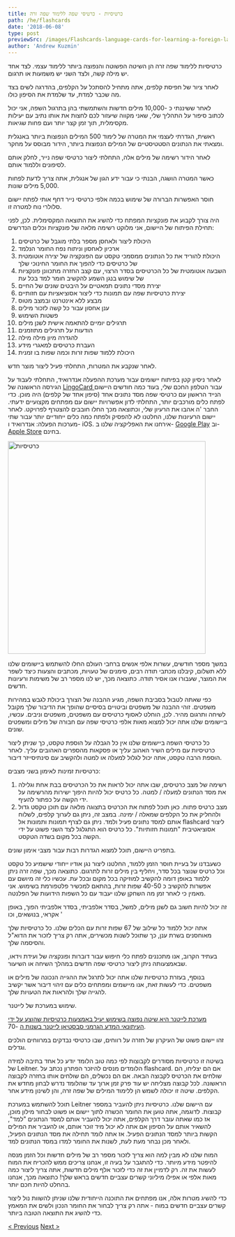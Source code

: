```yaml
---
title: כרטיסיות - כרטיסי שפה ללימוד שפה זרה
path: /he/flashcards
date: '2018-06-08'
type: post
previewSrc: /images/Flashcards-language-cards-for-learning-a-foreign-language.-The-best-method-of-memorizing-words.jpg
author: 'Andrew Kuzmin'
---
```


כרטיסיות ללימוד שפה זרה הן השיטה הפשוטה והנפוצה ביותר ללימוד עצמי. לצד אחד יש מילה קשה, ולצד השני יש משמעות או תרגום.

לאחר ציור של חפיסת קלפים, אתה מתחיל להסתכל על הקלפים, בהדרגה לשים בצד מה שכבר למדת, עד שלמדת את הסיפון כולו.

לאחר ששיננתי כ -10,000 מילים חדשות והשתמשתי בהן בתרגול השפה, אני יכול לכתוב סיפור על התהליך שלי, שאני מקווה שיעזור לכם לחצות את אותו נתיב עם יעילות מקסימלית, תוך זמן קצר יותר ועם פחות שגיאות.

ראשית, הגדרתי לעצמי את המטרה של לימוד 500 המילים הנפוצות ביותר באנגלית ומצאתי את הנתונים הסטטיסטיים של המילים הנפוצות ביותר, הידור מבוסס על מחקר.

לאחר הידור רשימה של מילים אלה, התחלתי ליצור כרטיסי שפה נייר, לחלק אותם לסיפונים וללמוד אותם.

כאשר המטרה הושגה, הבנתי כי עבור ידע הגון של אנגלית, אתה צריך לדעת לפחות 5,000 מילים שונות.

חוסר האפשרות הברורה של שימוש בכמה אלפי כרטיסי נייר דחף אותי לפתח יישום סלולרי נוח למטרה זו.

היה צורך לקבוע את פונקציות המפתח כדי להשיג את התוצאה המקסימלית. לכן, לפני תחילת הפיתוח של היישום, אני מלוקט רשימה מלאה של פונקציות וכלים הנדרשים:

1. היכולת ליצור ולאחסן מספר בלתי מוגבל של כרטיסים
2. ארכיון לאחסון וניתוח נפח החומר הנלמד
3. היכולת להוריד את כל הנתונים ממסמכי טקסט עם הפונקציה של יצירה אוטומטית של כרטיסים כדי להפוך את החומר החינוכי שלך
4. השבעה אוטומטית של כל הכרטיסים בסדר הרצוי, עם קצב החזרה מתכוונן פונקציות של שימוש בנגן השמע להקשיב חומר למד בכל עת
5. יצירת מסדי נתונים תמאטיים על היבטים שונים של החיים
6. יצירת כרטיסיות שפה עם תמונות כדי ליצור אסוציאציות עם חזותיים
7. מבצע ללא אינטרנט ובמצב מטוס
8. ענן אחסון עבור כל קשה לזכור מילים
9. פשטות השימוש
10. תרגילים יומיים להתאמה אישית לשנן מילים
11. הודעות על תרגילים מתוזמנים
12. להגדרה מיון מילה מילה
13. העברת כרטיסים למאגרי מידע
14. היכולת ללמוד שפות זרות וכמה שפות בו זמנית

לאחר שנקבע את המטרות, התחלתי פעיל ליצור מוצר חדש.

לאחר ניסיון קטן בפיתוח יישומים עבור מערכת ההפעלה אנדרואיד, התחלתי לעבוד על הגירסה הראשונה של <a href="https://lingocard.com" target="_blank" rel="noopener">LingoCard </a>עבור הטלפון החכם שלי, בעוד כמה חודשים היישום הנייד הראשון עם כרטיסי שפה מסד נתונים אחד (סיפון אחד של קלפים) היה מוכן. כדי לפתח כלים מורכבים יותר, התחלתי לדון אפשרויות יישום עם מפתחים מקצועיים ידעתי. החבר 'ה אהבו את הרעיון שלי, וכתוצאה מכך החלו חובבים להצטרף לפרויקט. לאחר יישום הרעיונות שלנו, החלטנו לא להפסיק ולפתח כמה כלים ייחודיים יותר עבור שתי מערכות הפעלה: אנדרואיד ו- iOS. אירחנו את האפליקציה שלנו ב- <a href="https://play.google.com/store/apps/details?id=com.lingocard.lingocard" target="_blank" rel="noopener">Google Play</a> וב- <a href="https://itunes.apple.com/us/app/lingocard/id1217076835?mt=8" target="_blank" rel="noopener">Apple Store</a> בחינם.

<img class="aligncenter wp-image-7109" src="../images/2018/05/LingoCard-play.png" alt="כרטיסיות" width="453" height="487" />

במשך מספר חודשים, עשרות אלפי אנשים ברחבי העולם החלו להשתמש ביישומים שלנו ללא תשלום, קיבלנו מכתבי תודה רבים, סימנים של טעויות, מכתבים והצעות כיצד לשפר את המוצר, שעבורו אנו אסיר תודה. כתוצאה מכך, יש לנו מספר רב של משימות ורעיונות חדשים.

כפי שאתה לטבול בסביבת השפה, מגיע ההבנה של הצורך ביכולת לגבש במהירות משפטים. זוהי ההבנה של משפטים וביטויים בסיסיים שהופך את הדיבור שלך מקובל לשיחה ותרגום מהיר. לכן, הוחלט לאסוף כרטיסים עם משפטים, משפטים וניבים. עכשיו, ביישומים שלנו אתה יכול למצוא מאות אלפי כרטיסי שפה עם חבורה של מילים ומשפטים שונים.

כל כרטיסי השפה ביישומים שלנו אין כל הגבלה על הוספת טקסט, כך שניתן ליצור כרטיסיות עם מילים השיר האהוב עליך או פסקאות מהספרים האהובים עליך. לאחר הוספת הרבה טקסט, אתה יכול לגלול למעלה או למטה ולהקשיב עם סינתיסייזר דיבור.

כרטיסיות זמינות לאימון בשני מצבים:

1. רשימה של מצב כרטיסים, שבו אתה יכול לראות את כל הכרטיסים בבת אחת וגלילה את מסד הנתונים למעלה / למטה. כל כרטיס יכול להיות היפוך ישירות מהרשימה על ידי הקשה על כפתור להעיף.
2. מצב כרטיס פתוח. כאן תוכל לפתוח את הכרטיס בתצוגה מלאה עם תוכן טקסט גדול ולהחליק את כל הקלפים שמאלה / ימינה. במצב זה, ניתן גם לערוך קלפים, לשלוח אותם למסד נתונים פעיל ולמד. ניתן גם לצרף תמונות ותמונות אל flashcard ליצור אסוציאטיבית "תמונות חזותיות". כל כרטיס הוא התגלגל לצד השני פשוט על ידי הקשה בכל מקום בשדה הטקסט.

בתפריט היישום, תוכל למצוא הגדרות רבות עבור מצבי אימון שונים.

כשעבדנו על בעיית חוסר הזמן ללמוד, החלטנו ליצור נגן אודיו ייחודי שישמיע כל טקסט וכל כרטיס שנוצר בכל סדר, ויחליף בין מילים זרות לתרגום. כתוצאה מכך, שפה זרה ניתן ללמוד באופן דומה להקשיב למוזיקה בכל מקום ובכל עת. עכשיו כלי זה מיושם עם אפשרות להקשיב כ 40-50 שפות זרות, בהתאם למכשיר פלטפורמת בשימוש. אני מאמין כי לאחר זמן מה השחקן שלנו יעבוד עם כל השפות הידועות של הפלנטה.

זה יכול להיות חשוב גם לשנן מילים, למשל, בסדר אלפביתי, בסדר אלפביתי הפוך, באופן אקראי, בנושאים, וכו '

אתה יכול ללמוד כל שילוב של 67 שפות זרות עם הכלים שלנו. כל כרטיסיות שלך מאוחסנים בשרת ענן, כך שתוכל לשנות מכשירים, אתה רק צריך לזכור את הדוא"ל והסיסמה שלך.

בעתיד הקרוב, אנו מתכננים לפתח כלי חיפוש עבור דוברות ופונקציה של ועידת וידאו, שבאמצעותה ניתן ליצור כרטיסי שפה חדשים במהלך השיחה או השיעור.

בנוסף, בעזרת כרטיסיות שלנו אתה יכול לתרגל את ההגייה הנכונה של מילים או משפטים. כדי לעשות זאת, אנו מיישמים ומפתחים כלים עם זיהוי דיבור אשר יקשיב להגייה שלך ולהראות את הטעויות שלך.

שימוש במערכת של לייטנר.

<a href="https://en.wikipedia.org/wiki/Leitner_system" target="_blank" rel="noopener">מערכת לייטנר היא שיטה נפוצה בשימוש יעיל באמצעות כרטיסיות שהוצע על ידי העיתונאי המדע הגרמני סבסטיאן לייטנר בשנות ה</a> -70.

זהו יישום פשוט של העיקרון של חזרה על רווחים, שבו כרטיסי נבדקים במרווחים הולכים וגדלים.

בשיטה זו כרטיסיות מסודרים לקבוצות לפי כמה טוב הלומד יודע כל אחד בתיבה למידה של Leitner. הלומדים מנסים להיזכר הפתרון נכתב על flashcard. אם הם יצליחו, הם שולחים את הכרטיס לקבוצה הבאה. אם הם נכשלים, הם שולחים אותו בחזרה לקבוצה הראשונה. לכל קבוצה מצליחה יש עוד פרק זמן ארוך עד שהלומד נדרש לבחון מחדש את הקלפים. שיטה זו יכולה לשמש הן ללימוד המילים של שפה זרה, והן לשינון מידע אחר.

תוכל להשתמש במערכת Leitner עם היישום שלנו. כרטיסיות ניתן להעביר במספר קבוצות. לדוגמה, אתה טוען את החומר הכשרה לתוך יישום או פשוט לבחור מילון מוכן, אז כמו שאתה עובר דרך הקלפים, אתה יכול להעביר אותם למסד הנתונים "למד", להשאיר אותם על הסיפון אם אתה לא יכול מיד זוכר אותם, או להעביר את המילים הקשות ביותר למסד הנתונים הפעיל. אז אתה לומד תחילה את מסד הנתונים הפעיל, ולאחר מכן נבחר מעת לעת, לשנות את החומר למדו במסד הנתונים למד.

המוח שלנו לא מבין למה הוא צריך לזכור מספר רב של מילים חדשות וכל הזמן מנסה להיפטר מידע מיותר. כדי להתגבר על בעיה זו, אנחנו צריכים ממש להכריח את המוח לעשות את זה. רק לדמיין את זה כדי לזכור אלף מילים חדשות, אתה צריך ליצור כמה מאות אלפי או אפילו מיליוני קשרים עצביים חדשים בראש שלך! כתוצאה מכך, אנחנו בהחלט להיות חכם יותר.

כדי להשיג מטרות אלה, אנו מפתחים את התוכנה הייחודית שלנו שניתן להשוות נול ליצור קשרים עצביים חדשים במוח - אתה רק צריך לבחור את החומר הנכון ולשים את המאמץ כדי להשיג את התוצאה הטובה ביותר.

<a href="/he/6365">< Previous</a> <a href="/he/improve-vocabulary">Next ></a>
